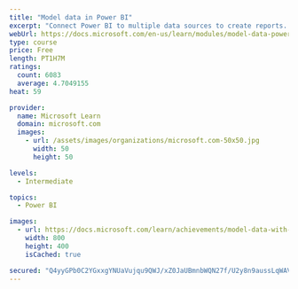 ```yaml
---
title: "Model data in Power BI"
excerpt: "Connect Power BI to multiple data sources to create reports. Define the relationship between your data sources."
webUrl: https://docs.microsoft.com/en-us/learn/modules/model-data-power-bi/
type: course
price: Free
length: PT1H7M
ratings:
  count: 6083
  average: 4.7049155
heat: 59

provider:
  name: Microsoft Learn
  domain: microsoft.com
  images:
    - url: /assets/images/organizations/microsoft.com-50x50.jpg
      width: 50
      height: 50

levels:
  - Intermediate

topics:
  - Power BI

images:
  - url: https://docs.microsoft.com/learn/achievements/model-data-with-power-bi-desktop-social.png
    width: 800
    height: 400
    isCached: true

secured: "Q4yyGPb0C2YGxxgYNUaVujqu9QWJ/xZ0JaUBmnbWQN27f/U2y8n9aussLqWAV4kznxv6Cj44a7W8KTMpoLQTYtLMWWS783N22tjfZCjEkMeeO65CTolq9NQNb7QvLI24cPmkFqpzG6QwRFLfe+lf1ML48QCXmmXiUOW/D0kZLE6f4leqFB2eYl393rXMXi9UXd0arrtdgh6YmalBdCCwKBGROpqMjnMDURIaAQEK+Pq/BmM+usAWpTOpbBgZYUoVkf3W59QuJlMtCY7wT5Nvc+o2HQyzt41XpFpezunnVYo9snH+tUnP3fB76YjTkRP7HezS4tSz80FVj60q0PkBrHBzTWvo8p6wVw0xP6Pk0pbfBhwovJRJPq06GhtLLnZ9P0O8cJ1JMs2BRNxJu+EMygTbP4g/buad1W2sYuYa2uM=;BUZhR64wODzLTg8mI1aZjA=="
---
```


